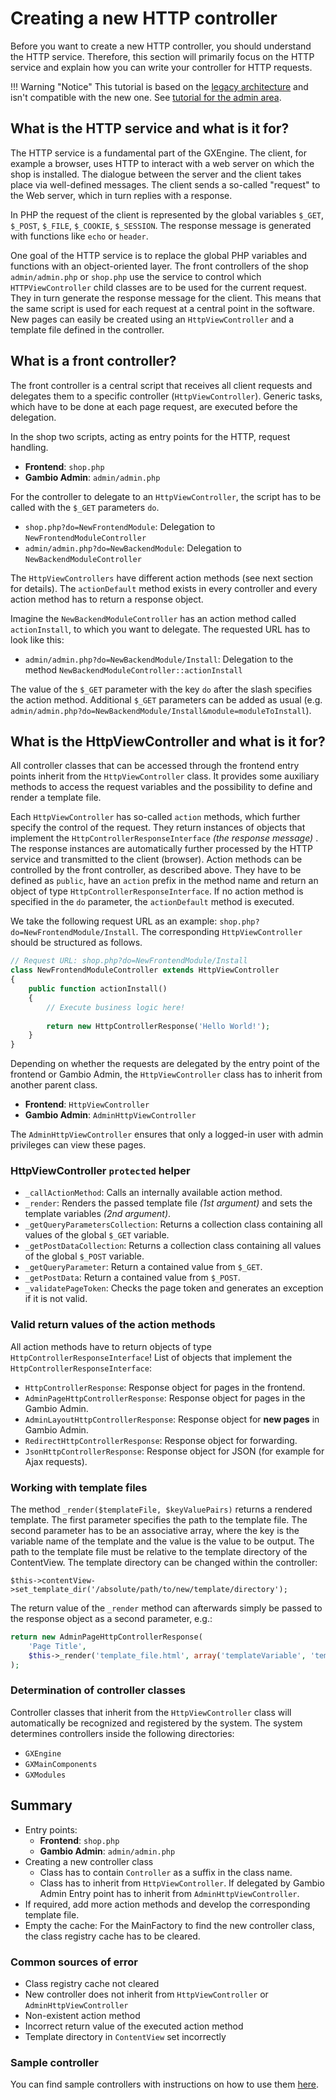 # Creating a new HTTP controller

Before you want to create a new HTTP controller, you should understand the HTTP service. Therefore, this section will
primarily focus on the HTTP service and explain how you can write your controller for HTTP requests.

!!! Warning "Notice"
    This tutorial is based on the [legacy architecture] and isn't compatible with the new one. See
    [tutorial for the admin area].


## What is the HTTP service and what is it for? 

The HTTP service is a fundamental part of the GXEngine. The client, for example a browser, uses HTTP to interact
with a web server on which the shop is installed. The dialogue between the server and the client takes place via
well-defined messages. The client sends a so-called "request" to the Web server, which in turn replies with a response. 

In PHP the request of the client is represented by the global variables `$_GET`, `$_POST`, `$_FILE`, `$_COOKIE`,
`$_SESSION`. The response message is generated with functions like `echo` or `header`. 

One goal of the HTTP service is to replace the global PHP variables and functions with an object-oriented layer. The
front controllers of the shop `admin/admin.php` or `shop.php` use the service to control which `HTTPViewController`
child classes are to be used for the current request. They in turn generate the response message for the client.
This means that the same script is used for each request at a central point in the software. New pages can easily be
created using an `HttpViewController` and a template file defined in the controller.


## What is a front controller?

The front controller is a central script that receives all client requests and delegates them to a specific controller
(`HttpViewController`). Generic tasks, which have to be done at each page request, are executed before the delegation. 

In the shop two scripts, acting as entry points for the HTTP, request handling.

- **Frontend**: `shop.php`
- **Gambio Admin**: `admin/admin.php`

For the controller to delegate to an `HttpViewController`, the script has to be called with the `$_GET` parameters `do`.

- `shop.php?do=NewFrontendModule`: Delegation to `NewFrontendModuleController`
- `admin/admin.php?do=NewBackendModule`: Delegation to `NewBackendModuleController`

The `HttpViewControllers` have different action methods (see next section for details). The `actionDefault` method
exists in every controller and every action method has to return a response object.

Imagine the `NewBackendModuleController` has an action method called `actionInstall`, to which you want to delegate.
The requested URL has to look like this:

- `admin/admin.php?do=NewBackendModule/Install`: Delegation to the method `NewBackendModuleController::actionInstall`

The value of the `$_GET` parameter with the key `do` after the slash specifies the action method. Additional `$_GET`
parameters can be added as usual (e.g. `admin/admin.php?do=NewBackendModule/Install&module=moduleToInstall`).


## What is the HttpViewController and what is it for?

All controller classes that can be accessed through the frontend entry points inherit from the `HttpViewController`
class. It provides some auxiliary methods to access the request variables and the possibility to define and render
a template file.

Each `HttpViewController` has so-called `action` methods, which further specify the control of the request. They
return instances of objects that implement the `HttpControllerResponseInterface` *(the response message)* . The
response instances are automatically further processed by the HTTP service and transmitted to the client (browser).
Action methods can be controlled by the front controller, as described above. They have to be defined as `public`,
have an `action` prefix in the method name and return an object of type `HttpControllerResponseInterface`. If no
action method is specified in the `do` parameter, the `actionDefault` method is executed. 

We take the following request URL as an example: `shop.php?do=NewFrontendModule/Install`. The corresponding
`HttpViewController` should be structured as follows.

```php
// Request URL: shop.php?do=NewFrontendModule/Install
class NewFrontendModuleController extends HttpViewController
{
	public function actionInstall()
	{
		// Execute business logic here!
		
		return new HttpControllerResponse('Hello World!');
	}
}
```

Depending on whether the requests are delegated by the entry point of the frontend or Gambio Admin, the
`HttpViewController` class has to inherit from another parent class.

- **Frontend**: `HttpViewController`
- **Gambio Admin**: `AdminHttpViewController`

The `AdminHttpViewController` ensures that only a logged-in user with admin privileges can view these pages. 


### HttpViewController `protected` helper

- `_callActionMethod`: Calls an internally available action method.
- `_render`: Renders the passed template file *(1st argument)* and sets the template variables *(2nd argument)*.
- `_getQueryParametersCollection`: Returns a collection class containing all values of the global `$_GET` variable.
- `_getPostDataCollection`: Returns a collection class containing all values of the global `$_POST` variable.
- `_getQueryParameter`: Return a contained value from `$_GET`.
- `_getPostData`: Return a contained value from `$_POST`.
- `_validatePageToken`: Checks the page token and generates an exception if it is not valid.


### Valid return values of the action methods

All action methods have to return objects of type `HttpControllerResponseInterface`! List of objects that implement
the `HttpControllerResponseInterface`:

- `HttpControllerResponse`: Response object for pages in the frontend.
- `AdminPageHttpControllerResponse`: Response object for pages in the Gambio Admin.
- `AdminLayoutHttpControllerResponse`: Response object for **new pages** in Gambio Admin.
- `RedirectHttpControllerResponse`: Response object for forwarding.
- `JsonHttpControllerResponse`: Response object for JSON (for example for Ajax requests).


### Working with template files

The method `_render($templateFile, $keyValuePairs)` returns a rendered template. The first parameter specifies the
path to the template file. The second parameter has to be an associative array, where the key is the variable name of
the template and the value is the value to be output. The path to the template file must be relative to the template
directory of the ContentView. The template directory can be changed within the controller:

`$this->contentView->set_template_dir('/absolute/path/to/new/template/directory');`

The return value of the `_render` method can afterwards simply be passed to the response object as a second parameter,
e.g.:

```php
return new AdminPageHttpControllerResponse(
	'Page Title', 
	$this->_render('template_file.html', array('templateVariable', 'templateValue'))
);
```


### Determination of controller classes

Controller classes that inherit from the `HttpViewController` class will automatically be recognized and registered
by the system. The system determines controllers inside the following directories: 

- `GXEngine`
- `GXMainComponents`
- `GXModules`


## Summary

- Entry points:
    - **Frontend**: `shop.php`
    - **Gambio Admin**: `admin/admin.php`
- Creating a new controller class
 	- Class has to contain `Controller` as a suffix in the class name.
 	- Class has to inherit from `HttpViewController`. If delegated by Gambio Admin Entry point has to inherit from
 	  `AdminHttpViewController`.
- If required, add more action methods and develop the corresponding template file.
- Empty the cache: For the MainFactory to find the new controller class, the class registry cache has to be cleared.


### Common sources of error

- Class registry cache not cleared
- New controller does not inherit from `HttpViewController` or `AdminHttpViewController`
- Non-existent action method
- Incorrect return value of the executed action method
- Template directory in `ContentView` set incorrectly


### Sample controller

You can find sample controllers with instructions on how to use them [here](./../_samples/sample-controllers.zip).



[legacy architecture]: ./../../framework/legacy-architecture.md
[tutorial for the admin area]: ./../admin/http-actions.md
